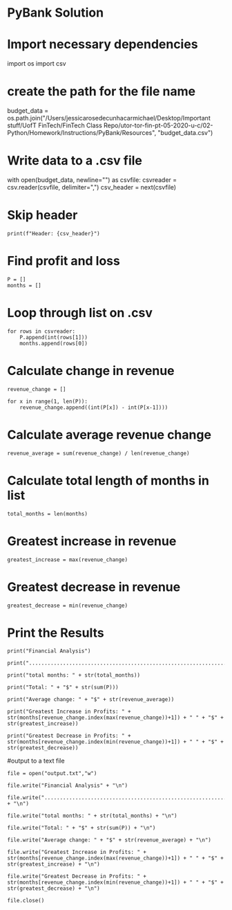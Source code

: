 # PyBank Solution

# Import necessary dependencies

import os
import csv

# create the path for the file name

budget_data = os.path.join("/Users/jessicarosedecunhacarmichael/Desktop/Important stuff/UofT FinTech/FinTech Class Repo/utor-tor-fin-pt-05-2020-u-c/02-Python/Homework/Instructions/PyBank/Resources", "budget_data.csv")

# Write data to a .csv file

with open(budget_data, newline="") as csvfile:
    csvreader = csv.reader(csvfile, delimiter=",")
    csv_header = next(csvfile)
    
# Skip header

    print(f"Header: {csv_header}")

# Find profit and loss

    P = []
    months = []


# Loop through list on .csv

    for rows in csvreader:
        P.append(int(rows[1]))
        months.append(rows[0])


# Calculate change in revenue
    revenue_change = []

    for x in range(1, len(P)):
        revenue_change.append((int(P[x]) - int(P[x-1])))
    
    
# Calculate average revenue change
    revenue_average = sum(revenue_change) / len(revenue_change)
   
   
# Calculate total length of months in list
    total_months = len(months)


# Greatest increase in revenue
    greatest_increase = max(revenue_change)
    
    
# Greatest decrease in revenue
    greatest_decrease = min(revenue_change)



# Print the Results
    print("Financial Analysis")

    print("....................................................................................")

    print("total months: " + str(total_months))

    print("Total: " + "$" + str(sum(P)))

    print("Average change: " + "$" + str(revenue_average))

    print("Greatest Increase in Profits: " + str(months[revenue_change.index(max(revenue_change))+1]) + " " + "$" + str(greatest_increase))

    print("Greatest Decrease in Profits: " + str(months[revenue_change.index(min(revenue_change))+1]) + " " + "$" + str(greatest_decrease))


#output to a text file

    file = open("output.txt","w")

    file.write("Financial Analysis" + "\n")

    file.write("........................................................................." + "\n")

    file.write("total months: " + str(total_months) + "\n")

    file.write("Total: " + "$" + str(sum(P)) + "\n")

    file.write("Average change: " + "$" + str(revenue_average) + "\n")

    file.write("Greatest Increase in Profits: " + str(months[revenue_change.index(max(revenue_change))+1]) + " " + "$" + str(greatest_increase) + "\n")

    file.write("Greatest Decrease in Profits: " + str(months[revenue_change.index(min(revenue_change))+1]) + " " + "$" + str(greatest_decrease) + "\n")

    file.close()


